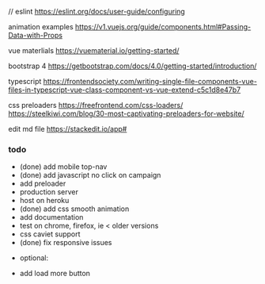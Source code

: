 // eslint
https://eslint.org/docs/user-guide/configuring

animation examples
https://v1.vuejs.org/guide/components.html#Passing-Data-with-Props

vue materlials
https://vuematerial.io/getting-started/

bootstrap 4
https://getbootstrap.com/docs/4.0/getting-started/introduction/

typescript
https://frontendsociety.com/writing-single-file-components-vue-files-in-typescript-vue-class-component-vs-vue-extend-c5c1d8e47b7

css preloaders
https://freefrontend.com/css-loaders/
https://steelkiwi.com/blog/30-most-captivating-preloaders-for-website/

edit md file
https://stackedit.io/app#

### todo

- (done) add mobile top-nav
- (done) add javascript no click on campaign
- add preloader
- production server
- host on heroku
- (done) add css smooth animation
- add documentation
- test on chrome, firefox, ie < older versions
- css caviet support
- (done) fix responsive issues

* optional:

- add load more button
